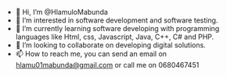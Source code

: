 - 👋 Hi, I’m @HlamuloMabunda
- 👀 I’m interested in software development and software testing. 
- 🌱 I’m currently learning software developing with programming languages like Html, css, Javascript, Java, C++, C# and PHP. 
- 💞️ I’m looking to collaborate on developing digital solutions. 
- 📫 How to reach me, you can send an email on hlamu01mabunda@gmail.com or call me on 0680467451

<!---
HlamuloMabunda/HlamuloMabunda is a ✨ special ✨ repository because its `README.md` (this file) appears on your GitHub profile.
You can click the Preview link to take a look at your changes.
--->
